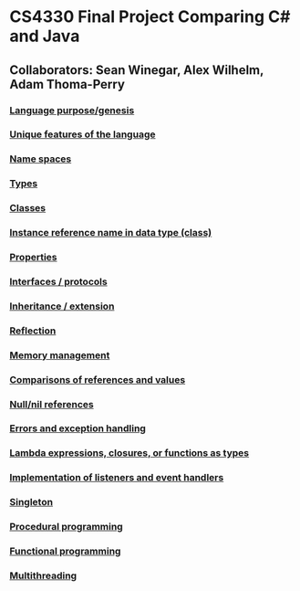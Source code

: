 # CS4330 Final Project Comparing C# and Java
## Collaborators: Sean Winegar, Alex Wilhelm, Adam Thoma-Perry

### [Language purpose/genesis](https://github.com/sbwzq8/CS4330Final/wiki/Language-purpose-and-genesis)
### [Unique features of the language](https://github.com/sbwzq8/CS4330Final/wiki/Unique-features-of-the-language)
### [Name spaces](https://github.com/sbwzq8/CS4330Final/wiki/Name-spaces)
### [Types](https://github.com/sbwzq8/CS4330Final/wiki/Types)
### [Classes](https://github.com/sbwzq8/CS4330Final/wiki/Classes)
### [Instance reference name in data type (class)](https://github.com/sbwzq8/CS4330Final/wiki/Instance-reference-name-in-data-type-(class))
### [Properties](https://github.com/sbwzq8/CS4330Final/wiki/Properties)
### [Interfaces / protocols](https://github.com/sbwzq8/CS4330Final/wiki/Interfaces-and-protocols)
### [Inheritance / extension](https://github.com/sbwzq8/CS4330Final/wiki/Inheritance-and-extension)
### [Reflection](https://github.com/sbwzq8/CS4330Final/wiki/Reflection)
### [Memory management](https://github.com/sbwzq8/CS4330Final/wiki/Memory-management)
### [Comparisons of references and values](https://github.com/sbwzq8/CS4330Final/wiki/Comparisons-of-references-and-values)
### [Null/nil references](https://github.com/sbwzq8/CS4330Final/wiki/Null-and-nil-references)
### [Errors and exception handling](https://github.com/sbwzq8/CS4330Final/wiki/Errors-and-exception-handling)
### [Lambda expressions, closures, or functions as types](https://github.com/sbwzq8/CS4330Final/wiki/Lambda-expressions,-closures,-or-functions-as-types)
### [Implementation of listeners and event handlers](https://github.com/sbwzq8/CS4330Final/wiki/Implementation-of-listeners-and-event-handlers)
### [Singleton](https://github.com/sbwzq8/CS4330Final/wiki/Singleton)
### [Procedural programming](https://github.com/sbwzq8/CS4330Final/wiki/Procedural-programming)
### [Functional programming](https://github.com/sbwzq8/CS4330Final/wiki/Functional-programming)
### [Multithreading](https://github.com/sbwzq8/CS4330Final/wiki/Multithreading)
